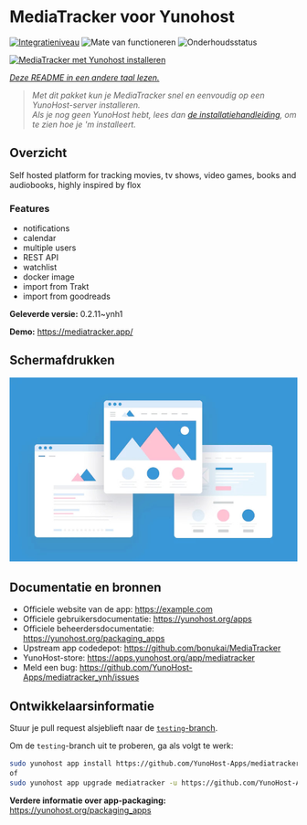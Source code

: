<!--
NB: Deze README is automatisch gegenereerd door <https://github.com/YunoHost/apps/tree/master/tools/readme_generator>
Hij mag NIET handmatig aangepast worden.
-->

# MediaTracker voor Yunohost

[![Integratieniveau](https://apps.yunohost.org/badge/integration/mediatracker)](https://ci-apps.yunohost.org/ci/apps/mediatracker/)
![Mate van functioneren](https://apps.yunohost.org/badge/state/mediatracker)
![Onderhoudsstatus](https://apps.yunohost.org/badge/maintained/mediatracker)

[![MediaTracker met Yunohost installeren](https://install-app.yunohost.org/install-with-yunohost.svg)](https://install-app.yunohost.org/?app=mediatracker)

*[Deze README in een andere taal lezen.](./ALL_README.md)*

> *Met dit pakket kun je MediaTracker snel en eenvoudig op een YunoHost-server installeren.*  
> *Als je nog geen YunoHost hebt, lees dan [de installatiehandleiding](https://yunohost.org/install), om te zien hoe je 'm installeert.*

## Overzicht

Self hosted platform for tracking movies, tv shows, video games, books and audiobooks, highly inspired by flox

### Features

- notifications
- calendar
- multiple users
- REST API
- watchlist
- docker image
- import from Trakt
- import from goodreads


**Geleverde versie:** 0.2.11~ynh1

**Demo:** <https://mediatracker.app/>

## Schermafdrukken

![Schermafdrukken van MediaTracker](./doc/screenshots/example.jpg)

## Documentatie en bronnen

- Officiele website van de app: <https://example.com>
- Officiele gebruikersdocumentatie: <https://yunohost.org/apps>
- Officiele beheerdersdocumentatie: <https://yunohost.org/packaging_apps>
- Upstream app codedepot: <https://github.com/bonukai/MediaTracker>
- YunoHost-store: <https://apps.yunohost.org/app/mediatracker>
- Meld een bug: <https://github.com/YunoHost-Apps/mediatracker_ynh/issues>

## Ontwikkelaarsinformatie

Stuur je pull request alsjeblieft naar de [`testing`-branch](https://github.com/YunoHost-Apps/mediatracker_ynh/tree/testing).

Om de `testing`-branch uit te proberen, ga als volgt te werk:

```bash
sudo yunohost app install https://github.com/YunoHost-Apps/mediatracker_ynh/tree/testing --debug
of
sudo yunohost app upgrade mediatracker -u https://github.com/YunoHost-Apps/mediatracker_ynh/tree/testing --debug
```

**Verdere informatie over app-packaging:** <https://yunohost.org/packaging_apps>
